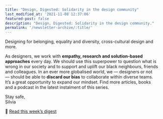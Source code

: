 ```yaml
---
title: "Design, Digested: Solidarity in the design community"
last_modified_at: '2021-11-08 12:37:06'
featured-post: false
description: "Design, Digested: Solidarity in the design community."
permalink: '/newsletter-archive/:title/'
---
```


<p class="lead">Designing for belonging, equality and diversity, cross-cultural design and more.</p>

<!--more-->

As designers, we work with **empathy, research and solution-based approaches** every day. We should use this superpower to question what is wrong in our society and to support and uplift our black neighbours, friends and colleagues. In an ever more globalised world, we — designers or not — should be able to **discard our bias** to collaborate within diverse teams. It’s a great opportunity to expand our mindset. Find more articles, books and a podcast in the latest instalment of this series.
 
<p class="detached">Stay safe,<br>
Silvia</p>

<p class="detached">🔗 <a href="https://silviamaggidesign.com/design-digested/design-community-solidarity/">Read this week’s digest</a></p>